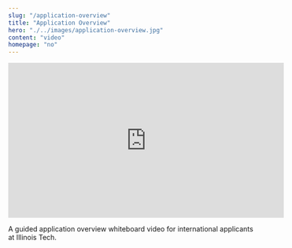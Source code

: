 ```yaml
--- 
slug: "/application-overview"
title: "Application Overview"
hero: "./../images/application-overview.jpg"
content: "video"
homepage: "no"
---
```


<iframe width="560" height="315" src="https://www.youtube.com/embed/VzJnu2nL1A8" frameborder="0" allow="accelerometer; autoplay; encrypted-media; gyroscope; picture-in-picture" allowfullscreen></iframe>

A guided application overview whiteboard video for international applicants at Illinois Tech.